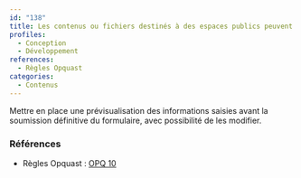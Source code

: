 ```yaml
---
id: "138"
title: Les contenus ou fichiers destinés à des espaces publics peuvent être vérifiés avant leur envoi définitif
profiles:
  - Conception
  - Développement
references:
  - Règles Opquast
categories:
  - Contenus
---
```


Mettre en place une prévisualisation des informations saisies avant la soumission définitive du formulaire, avec possibilité de les modifier.

### Références

*   Règles Opquast : [OPQ 10](https://checklists.opquast.com/fr/assurance-qualite-web/les-contenus-ou-fichiers-destines-a-des-espaces-publics-peuvent-etre-verifies-avant-leur-envoi-definitif)
